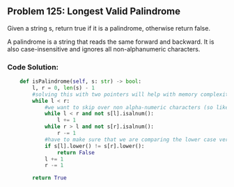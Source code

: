 ## Problem 125: Longest Valid Palindrome
Given a string s, return true if it is a palindrome, otherwise return false.

A palindrome is a string that reads the same forward and backward. It is also case-insensitive and ignores all non-alphanumeric characters.

### Code Solution:
```python
    def isPalindrome(self, s: str) -> bool:
        l, r = 0, len(s) - 1
        #solving this with two pointers will help with memory complexity
        while l < r:
            #we want to skip over non alpha-numeric characters (so like spaces, commas, etc) before we do our comparison
            while l < r and not s[l].isalnum():
                l += 1
            while r > l and not s[r].isalnum():
                r -= 1
            #have to make sure that we are comparing the lower case version of our letters
            if s[l].lower() != s[r].lower():
                return False
            l += 1
            r -= 1

        return True 
```
